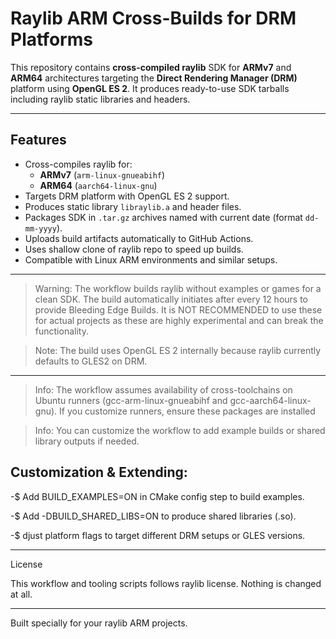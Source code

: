 # Raylib ARM Cross-Builds for DRM Platforms

This repository contains **cross-compiled raylib** SDK for **ARMv7** and **ARM64** architectures targeting the **Direct Rendering Manager (DRM)** platform using **OpenGL ES 2**. It produces ready-to-use SDK tarballs including raylib static libraries and headers.

---

## Features

- Cross-compiles raylib for:
  - **ARMv7** (`arm-linux-gnueabihf`)
  - **ARM64** (`aarch64-linux-gnu`)
- Targets DRM platform with OpenGL ES 2 support.
- Produces static library `libraylib.a` and header files.
- Packages SDK in `.tar.gz` archives named with current date (format `dd-mm-yyyy`).
- Uploads build artifacts automatically to GitHub Actions.
- Uses shallow clone of raylib repo to speed up builds.
- Compatible with Linux ARM environments and similar setups.



---



> Warning: The workflow builds raylib without examples or games for a clean SDK. The build automatically initiates after every 12 hours to provide Bleeding Edge Builds. It is NOT RECOMMENDED to use these for actual projects as these are highly experimental and can break the functionality.

> Note: The build uses OpenGL ES 2 internally because raylib currently defaults to GLES2 on DRM.




---

> Info: The workflow assumes availability of cross-toolchains on Ubuntu runners (gcc-arm-linux-gnueabihf and gcc-aarch64-linux-gnu). If you customize runners, ensure these packages are installed


> Info: You can customize the workflow to add example builds or shared library outputs if needed. 


## Customization & Extending:


-$ Add BUILD_EXAMPLES=ON in CMake config step to build examples.


-$ Add -DBUILD_SHARED_LIBS=ON to produce shared libraries (.so).


-$ djust platform flags to target different DRM setups or GLES versions.

---

License

This workflow and tooling scripts follows raylib license. Nothing is changed at all.

---

Built specially for your raylib ARM projects.
